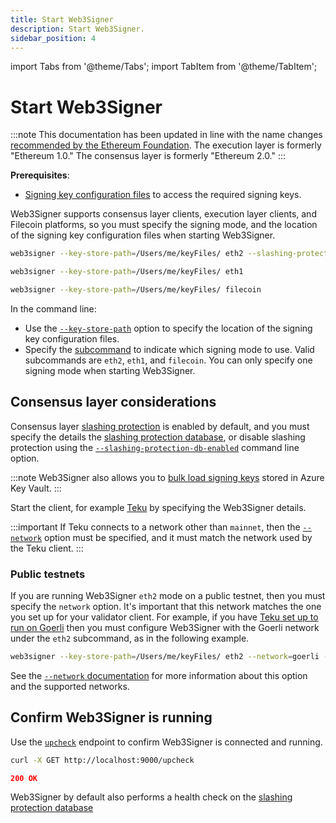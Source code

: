```yaml
---
title: Start Web3Signer
description: Start Web3Signer.
sidebar_position: 4
---
```


import Tabs from '@theme/Tabs';
import TabItem from '@theme/TabItem';

# Start Web3Signer

:::note
This documentation has been updated in line with the name changes [recommended by the Ethereum
Foundation](https://blog.ethereum.org/2022/01/24/the-great-eth2-renaming/).
The execution layer is formerly "Ethereum 1.0." The consensus layer is formerly "Ethereum 2.0."
:::

**Prerequisites**:

- [Signing key configuration files] to access the required signing keys.

Web3Signer supports consensus layer clients, execution layer clients, and Filecoin platforms, so you
must specify the signing mode, and the location of the signing key configuration files when starting Web3Signer.

<Tabs>
  <TabItem value="Consensus layer client" label="Consensus layer client" default>

```bash
web3signer --key-store-path=/Users/me/keyFiles/ eth2 --slashing-protection-db-url="jdbc:postgresql://localhost/web3signer" --slashing-protection-db-username=postgres --slashing-protection-db-password=password
```

  </TabItem>
  <TabItem value="Execution layer client" label="Execution layer client" >

```bash
web3signer --key-store-path=/Users/me/keyFiles/ eth1
```

  </TabItem>
  <TabItem value="Filecoin" label="Filecoin" >

```bash
web3signer --key-store-path=/Users/me/keyFiles/ filecoin
```

  </TabItem>
</Tabs>

In the command line:

- Use the [`--key-store-path`](../reference/cli/options.md#key-store-path) option to specify the
  location of the signing key configuration files.
- Specify the [subcommand] to indicate which signing mode to use.
  Valid subcommands are `eth2`, `eth1`, and `filecoin`.
  You can only specify one signing mode when starting Web3Signer.

## Consensus layer considerations

Consensus layer [slashing protection] is enabled by default, and you must specify the details the
[slashing protection database], or disable slashing protection using the
[`--slashing-protection-db-enabled`](../reference/cli/subcommands.md#slashing-protection-enabled)
command line option.

:::note
Web3Signer also allows you to [bulk load signing keys] stored in Azure Key Vault.
:::

Start the client, for example [Teku] by specifying the Web3Signer details.

:::important
If Teku connects to a network other than `mainnet`, then the
[`--network`](../reference/cli/subcommands.md#network) option must be specified, and it must match
the network used by the Teku client.
:::

### Public testnets

If you are running Web3Signer `eth2` mode on a public testnet, then you must specify the `network` option.
It's important that this network matches the one you set up for your validator client.
For example, if you have [Teku set up to run on
Goerli](https://docs.teku.consensys.net/get-started/connect/testnet#sync-the-execution-layer-network)
then you must configure Web3Signer with the Goerli network under the `eth2` subcommand, as in the
following example.

```bash
web3signer --key-store-path=/Users/me/keyFiles/ eth2 --network=goerli --slashing-protection-db-url="jdbc:postgresql://localhost/web3signer" --slashing-protection-db-username=postgres --slashing-protection-db-password=password
```

See the [`--network` documentation](../reference/cli/subcommands.md#network) for more information
about this option and the supported networks.

## Confirm Web3Signer is running

Use the [`upcheck`](https://consensys.github.io/web3signer/web3signer-eth2.html#tag/Server-Status)
endpoint to confirm Web3Signer is connected and running.

<Tabs>
  <TabItem value="curl request" label="curl request" default>

```bash
curl -X GET http://localhost:9000/upcheck
```

  </TabItem>
  <TabItem value="Result" label="Result" >

```json
200 OK
```

  </TabItem>
</Tabs>

Web3Signer by default also performs a health check on the
[slashing protection database](../how-to/configure-slashing-protection.md)

<!-- Links -->

[Signing key configuration files]: ../how-to/use-signing-keys.md
[Teku]: https://docs.teku.consensys.net/how-to/use-external-signer/use-web3signer
[subcommand]: ../reference/cli/subcommands.md
[bulk load signing keys]: ../how-to/use-signing-keys.md#bulk-load-keys
[slashing protection]: ../concepts/slashing-protection.md
[slashing protection database]: ../how-to/configure-slashing-protection.md
